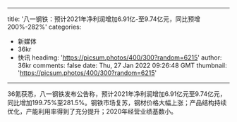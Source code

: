 
---
title: '八一钢铁：预计2021年净利润增加6.91亿-至9.74亿元，同比预增200%-282%'
categories: 
 - 新媒体
 - 36kr
 - 快讯
headimg: 'https://picsum.photos/400/300?random=6215'
author: 36kr
comments: false
date: Thu, 27 Jan 2022 09:26:48 GMT
thumbnail: 'https://picsum.photos/400/300?random=6215'
---

<div>   
36氪获悉，八一钢铁发布公告称，预计2021年净利润增加6.91亿元至9.74亿元，同比增加199.75%至281.5%。钢铁市场复苏，钢材价格大幅上涨；产品结构持续优化，产能利用率得到了充分提升；2020年经营业绩基数小。  
</div>
            